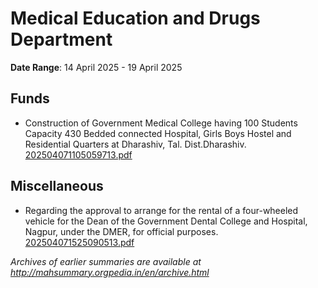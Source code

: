 # Medical Education and Drugs Department

**Date Range**: 14 April 2025 - 19 April 2025


## Funds
- Construction of Government Medical College having 100 Students Capacity  430 Bedded connected Hospital, Girls  Boys Hostel and Residential Quarters at Dharashiv, Tal. Dist.Dharashiv.\
  [202504071105059713.pdf](https://gr.maharashtra.gov.in/Site/Upload/Government%20Resolutions/English/202504071105059713.pdf)

## Miscellaneous
- Regarding the approval to arrange for the rental of a four-wheeled vehicle for the Dean of the Government Dental College and Hospital, Nagpur, under the DMER, for official purposes.\
  [202504071525090513.pdf](https://gr.maharashtra.gov.in/Site/Upload/Government%20Resolutions/English/202504071525090513.pdf)


*Archives of earlier summaries are available at http://mahsummary.orgpedia.in/en/archive.html*